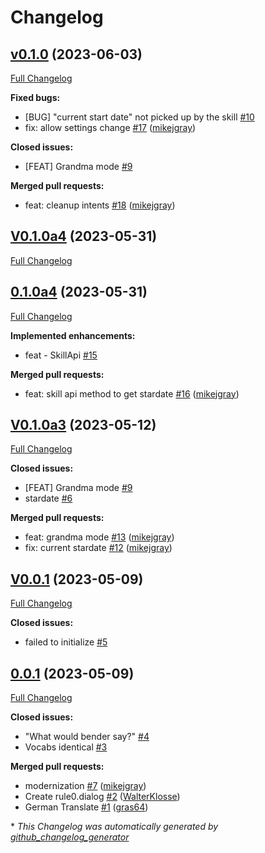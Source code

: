 # Changelog

## [v0.1.0](https://github.com/OpenVoiceOS/ovos-skill-easter-eggs/tree/v0.1.0) (2023-06-03)

[Full Changelog](https://github.com/OpenVoiceOS/ovos-skill-easter-eggs/compare/V0.1.0a4...v0.1.0)

**Fixed bugs:**

- \[BUG\] "current start date" not picked up by the skill [\#10](https://github.com/OpenVoiceOS/ovos-skill-easter-eggs/issues/10)
- fix: allow settings change [\#17](https://github.com/OpenVoiceOS/ovos-skill-easter-eggs/pull/17) ([mikejgray](https://github.com/mikejgray))

**Closed issues:**

- \[FEAT\] Grandma mode [\#9](https://github.com/OpenVoiceOS/ovos-skill-easter-eggs/issues/9)

**Merged pull requests:**

- feat: cleanup intents [\#18](https://github.com/OpenVoiceOS/ovos-skill-easter-eggs/pull/18) ([mikejgray](https://github.com/mikejgray))

## [V0.1.0a4](https://github.com/OpenVoiceOS/ovos-skill-easter-eggs/tree/V0.1.0a4) (2023-05-31)

[Full Changelog](https://github.com/OpenVoiceOS/ovos-skill-easter-eggs/compare/0.1.0a4...V0.1.0a4)

## [0.1.0a4](https://github.com/OpenVoiceOS/ovos-skill-easter-eggs/tree/0.1.0a4) (2023-05-31)

[Full Changelog](https://github.com/OpenVoiceOS/ovos-skill-easter-eggs/compare/V0.1.0a3...0.1.0a4)

**Implemented enhancements:**

- feat - SkillApi [\#15](https://github.com/OpenVoiceOS/ovos-skill-easter-eggs/issues/15)

**Merged pull requests:**

- feat: skill api method to get stardate [\#16](https://github.com/OpenVoiceOS/ovos-skill-easter-eggs/pull/16) ([mikejgray](https://github.com/mikejgray))

## [V0.1.0a3](https://github.com/OpenVoiceOS/ovos-skill-easter-eggs/tree/V0.1.0a3) (2023-05-12)

[Full Changelog](https://github.com/OpenVoiceOS/ovos-skill-easter-eggs/compare/V0.0.1...V0.1.0a3)

**Closed issues:**

- \[FEAT\] Grandma mode [\#9](https://github.com/OpenVoiceOS/ovos-skill-easter-eggs/issues/9)
- stardate [\#6](https://github.com/OpenVoiceOS/ovos-skill-easter-eggs/issues/6)

**Merged pull requests:**

- feat: grandma mode [\#13](https://github.com/OpenVoiceOS/ovos-skill-easter-eggs/pull/13) ([mikejgray](https://github.com/mikejgray))
- fix: current stardate [\#12](https://github.com/OpenVoiceOS/ovos-skill-easter-eggs/pull/12) ([mikejgray](https://github.com/mikejgray))

## [V0.0.1](https://github.com/OpenVoiceOS/ovos-skill-easter-eggs/tree/V0.0.1) (2023-05-09)

[Full Changelog](https://github.com/OpenVoiceOS/ovos-skill-easter-eggs/compare/0.0.1...V0.0.1)

**Closed issues:**

- failed to initialize [\#5](https://github.com/OpenVoiceOS/ovos-skill-easter-eggs/issues/5)

## [0.0.1](https://github.com/OpenVoiceOS/ovos-skill-easter-eggs/tree/0.0.1) (2023-05-09)

[Full Changelog](https://github.com/OpenVoiceOS/ovos-skill-easter-eggs/compare/e3466f453d59f97089892bf95e63a07a81e10faf...0.0.1)

**Closed issues:**

- "What would bender say?" [\#4](https://github.com/OpenVoiceOS/ovos-skill-easter-eggs/issues/4)
- Vocabs identical  [\#3](https://github.com/OpenVoiceOS/ovos-skill-easter-eggs/issues/3)

**Merged pull requests:**

- modernization [\#7](https://github.com/OpenVoiceOS/ovos-skill-easter-eggs/pull/7) ([mikejgray](https://github.com/mikejgray))
- Create rule0.dialog [\#2](https://github.com/OpenVoiceOS/ovos-skill-easter-eggs/pull/2) ([WalterKlosse](https://github.com/WalterKlosse))
- German Translate [\#1](https://github.com/OpenVoiceOS/ovos-skill-easter-eggs/pull/1) ([gras64](https://github.com/gras64))



\* *This Changelog was automatically generated by [github_changelog_generator](https://github.com/github-changelog-generator/github-changelog-generator)*
